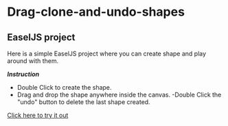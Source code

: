 # Drag-clone-and-undo-shapes
## EaselJS project 

Here is a simple EaselJS project where you can create shape and play around with them. 

**_Instruction_**

- Double Click to create the shape.
- Drag and drop the shape anywhere inside the canvas.
-Double Click the "undo" button to delete the last shape created.

[Click here to try it out](https://mondal10.github.io/Drag-clone-and-undo-shapes/)
